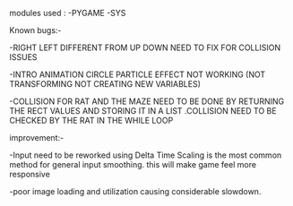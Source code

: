 modules used : 
-PYGAME 
-SYS

Known bugs:-

-RIGHT LEFT DIFFERENT FROM UP DOWN NEED TO FIX FOR COLLISION ISSUES

-INTRO ANIMATION CIRCLE PARTICLE EFFECT NOT WORKING (NOT TRANSFORMING NOT CREATING NEW VARIABLES)

-COLLISION FOR RAT AND THE MAZE NEED TO BE DONE BY RETURNING THE RECT VALUES AND STORING IT IN A LIST .COLLISION NEED TO BE CHECKED BY THE RAT IN THE WHILE LOOP

improvement:-

-Input need to be reworked using Delta Time Scaling is the most common method for general input smoothing.
this will make game feel more responsive

-poor image loading and utilization causing considerable slowdown.